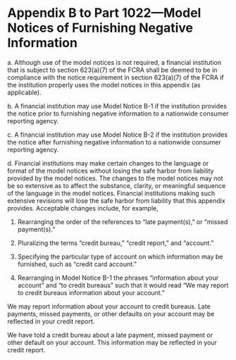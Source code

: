 # Appendix B to Part 1022—Model Notices of Furnishing Negative Information


a. Although use of the model notices is not required, a financial institution that is subject to section 623(a)(7) of the FCRA shall be deemed to be in compliance with the notice requirement in section 623(a)(7) of the FCRA if the institution properly uses the model notices in this appendix (as applicable).


b. A financial institution may use Model Notice B-1 if the institution provides the notice prior to furnishing negative information to a nationwide consumer reporting agency.


c. A financial institution may use Model Notice B-2 if the institution provides the notice after furnishing negative information to a nationwide consumer reporting agency.


d. Financial institutions may make certain changes to the language or format of the model notices without losing the safe harbor from liability provided by the model notices. The changes to the model notices may not be so extensive as to affect the substance, clarity, or meaningful sequence of the language in the model notices. Financial institutions making such extensive revisions will lose the safe harbor from liability that this appendix provides. Acceptable changes include, for example,


1. Rearranging the order of the references to “late payment(s),” or “missed payment(s).”


2. Pluralizing the terms “credit bureau,” “credit report,” and “account.”


3. Specifying the particular type of account on which information may be furnished, such as “credit card account.”


4. Rearranging in Model Notice B-1 the phrases “information about your account” and “to credit bureaus” such that it would read “We may report to credit bureaus information about your account.”


We may report information about your account to credit bureaus. Late payments, missed payments, or other defaults on your account may be reflected in your credit report.


We have told a credit bureau about a late payment, missed payment or other default on your account. This information may be reflected in your credit report.





